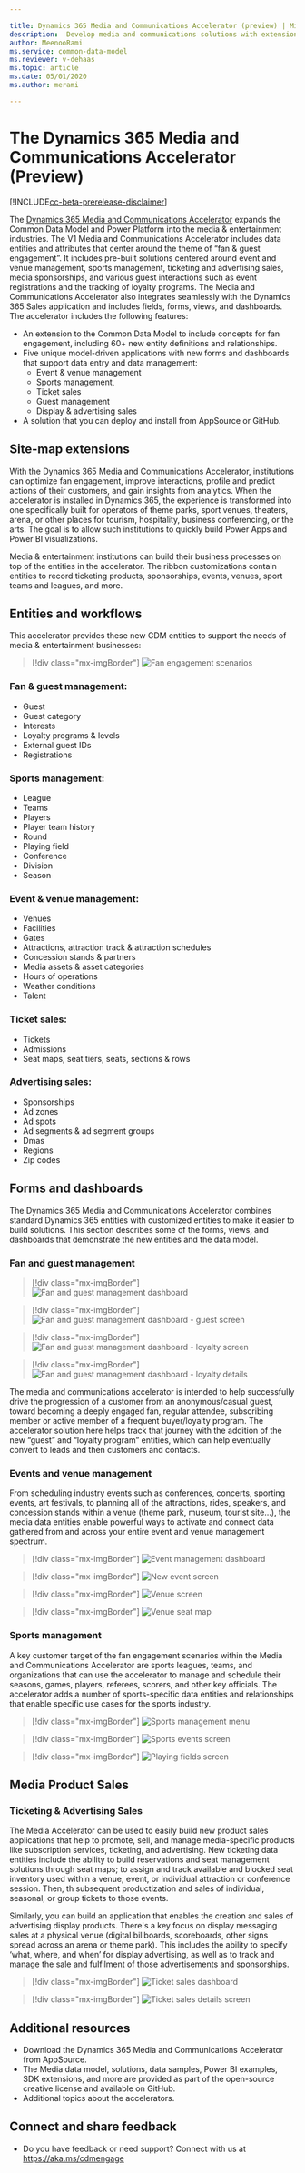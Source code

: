```yaml
---

title: Dynamics 365 Media and Communications Accelerator (preview) | Microsoft Docs
description:  Develop media and communications solutions with extensions to Common Data Model. Connect to built-in forms and Dynamics 365 Media and Communications Accelerator views.
author: MeenooRami
ms.service: common-data-model
ms.reviewer: v-dehaas
ms.topic: article
ms.date: 05/01/2020
ms.author: merami

---
```


# The Dynamics 365 Media and Communications Accelerator (Preview)

[!INCLUDE[cc-beta-prerelease-disclaimer](../includes/cc-beta-prerelease-disclaimer.md)]

The [Dynamics 365 Media and Communications Accelerator](https://aka.ms/d365media) expands the Common Data Model and Power Platform into the media & entertainment industries. The V1 Media and Communications Accelerator includes data entities and attributes that center around the theme of “fan & guest engagement”. It includes pre-built solutions centered around event and venue management, sports management, ticketing and advertising sales, media sponsorships, and various guest interactions such as event registrations and the tracking of loyalty programs. The Media and Communications Accelerator also integrates seamlessly with the Dynamics 365 Sales application and includes fields, forms, views, and dashboards.
The accelerator includes the following features:
- An extension to the Common Data Model to include concepts for fan engagement, including 60+ new entity definitions and relationships.
- Five unique model-driven applications with new forms and dashboards that support data entry and data management: 
  - Event & venue management
  - Sports management,
  - Ticket sales
  - Guest management
  - Display & advertising sales
- A solution that you can deploy and install from AppSource or GitHub.

## Site-map extensions

With the Dynamics 365 Media and Communications Accelerator, institutions can optimize fan engagement, improve interactions, profile and predict actions of their customers, and gain insights from analytics. When the accelerator is installed in Dynamics 365, the experience is transformed into one specifically built for operators of theme parks, sport venues, theaters, arena, or other places for tourism, hospitality, business conferencing, or the arts. The goal is to allow such institutions to quickly build Power Apps and Power BI visualizations.

Media & entertainment institutions can build their business processes on top of the entities in the accelerator. The ribbon customizations contain entities to record ticketing products, sponsorships, events, venues, sport teams and leagues, and more. 

## Entities and workflows

This accelerator provides these new CDM entities to support the needs of media & entertainment businesses:

> [!div class="mx-imgBorder"]
> ![Fan engagement scenarios](media/media-engagement.png "Fan engagement scenarios")

### Fan & guest management:

- Guest
- Guest category
- Interests
- Loyalty programs & levels
- External guest IDs
- Registrations

### Sports management:

- League
- Teams
- Players
- Player team history
- Round
- Playing field
- Conference
- Division
- Season

### Event & venue management:

- Venues
- Facilities
- Gates
- Attractions, attraction track & attraction schedules
- Concession stands & partners
- Media assets & asset categories
- Hours of operations
- Weather conditions
- Talent

### Ticket sales:

- Tickets
- Admissions
- Seat maps, seat tiers, seats, sections & rows

### Advertising sales:

- Sponsorships
- Ad zones
- Ad spots
- Ad segments & ad segment groups
- Dmas
- Regions
- Zip codes

## Forms and dashboards

The Dynamics 365 Media and Communications Accelerator combines standard Dynamics 365 entities with customized entities to make it easier to build solutions. This section describes some of the forms, views, and dashboards that demonstrate the new entities and the data model.

### Fan and guest management

> [!div class="mx-imgBorder"]
> ![Fan and guest management dashboard](media/media-fan-management.png "Fan and guest management dashboard")

> [!div class="mx-imgBorder"]
> ![Fan and guest management dashboard - guest screen](media/media-guest-screen.png "Fan and guest management dashboard- guest screen")

> [!div class="mx-imgBorder"]
> ![Fan and guest management dashboard - loyalty screen](media/media-loyalty-screen.png "Fan and guest management dashboard- loyalty screen")

> [!div class="mx-imgBorder"]
> ![Fan and guest management dashboard - loyalty details](media/media-loyalty-details.png "Fan and guest management dashboard - loyalty details")

The media and communications accelerator is intended to help successfully drive the progression of a customer from an anonymous/casual guest, toward becoming a deeply engaged fan, regular attendee, subscribing member or active member of a frequent buyer/loyalty program. The accelerator solution here helps track that journey with the addition of the new “guest” and “loyalty program” entities, which can help eventually convert to leads and then customers and contacts.

### Events and venue management

From scheduling industry events such as conferences, concerts, sporting events, art festivals, to planning all of the attractions, rides, speakers, and concession stands within a venue (theme park, museum, tourist site...), the media data entities enable powerful ways to activate and connect data gathered from and across your entire event and venue management spectrum.

> [!div class="mx-imgBorder"]
> ![Event management dashboard](media/media-events-screen.png "Event management dashboard")

> [!div class="mx-imgBorder"]
> ![New event screen](media/media-new-event.png "New event screen")

> [!div class="mx-imgBorder"]
> ![Venue screen](media/media-venue-screen.png "Venue screen")

> [!div class="mx-imgBorder"]
> ![Venue seat map](media/media-seat-map.png "Venue seat map")


### Sports management

A key customer target of the fan engagement scenarios within the Media and Communications Accelerator are sports leagues, teams, and organizations that can use the accelerator to manage and schedule their seasons, games, players, referees, scorers, and other key officials. The accelerator adds a number of sports-specific data entities and relationships that enable specific use cases for the sports industry.

> [!div class="mx-imgBorder"]
> ![Sports management menu](media/media-sports-mgmt-menu.png "Sports management menu")

> [!div class="mx-imgBorder"]
> ![Sports events screen](media/media-sports-events.png "Sports events screen")

> [!div class="mx-imgBorder"]
> ![Playing fields screen](media/media-playing-fields.png "Playing fields screen")
## Media Product Sales

### Ticketing & Advertising Sales

The Media Accelerator can be used to easily build new product sales applications that help to promote, sell, and manage media-specific products like subscription services, ticketing, and advertising. New ticketing data entities include the ability to build reservations and seat management solutions through seat maps; to assign and track available and blocked seat inventory used within a venue, event, or individual attraction or conference session. Then, th subsequent productization and sales of individual, seasonal, or group tickets to those events. 

Similarly, you can build an application that enables the creation and sales of advertising display products. There's a key focus on  display messaging sales at a physical venue (digital billboards, scoreboards, other signs spread across an arena or theme park). This includes the ability to specify ‘what, where, and when’ for display advertising, as well as to track and manage the sale and fulfilment of those advertisements and sponsorships.

> [!div class="mx-imgBorder"]
> ![Ticket sales dashboard](media/media-ticket-dashboard.png "Ticket sales dashboard")

> [!div class="mx-imgBorder"]
> ![Ticket sales details screen](media/media-ticket-details.png "Ticket sales details screen")

## Additional resources

- Download the Dynamics 365 Media and Communications Accelerator from AppSource.
- The Media data model, solutions, data samples, Power BI examples, SDK extensions, and more are provided as part of the open-source creative license and available on GitHub.
- Additional topics about the accelerators.

## Connect and share feedback

- Do you have feedback or need support?  Connect with us at https://aka.ms/cdmengage 
